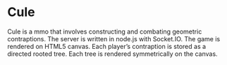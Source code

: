 # Cule
Cule is a mmo that involves constructing and combating geometric contraptions. The server is written in node.js with Socket.IO. The game is rendered on HTML5 canvas. Each player’s contraption is stored as a directed rooted tree. Each tree is rendered symmetrically on the canvas.
